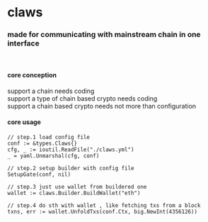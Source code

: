 # claws
### made for communicating with mainstream chain in one interface
<br>

#### core conception
support a chain needs coding
<br>support a type of chain based crypto needs coding
<br>support a chain based crypto needs not more than configuration

#### core usage

    // step.1 load config file
    conf := &types.Claws{}
    cfg, _ := ioutil.ReadFile("./claws.yml")
    _ = yaml.Unmarshal(cfg, conf)
    
    // step.2 setup builder with config file
    SetupGate(conf, nil)

    // step.3 just use wallet from buildered one
    wallet := claws.Builder.BuildWallet("eth")
    
    // step.4 do sth with wallet , like fetching txs from a block
    txns, err := wallet.UnfoldTxs(conf.Ctx, big.NewInt(4356126))
    